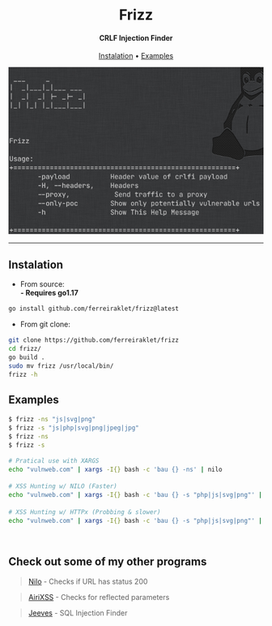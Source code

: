 <h1 align="center">Frizz</h2>

<h4 align="center"><strong>CRLF Injection Finder</strong></h4>

<p align="center">
  <a href="#instalation-">Instalation</a> •
  <a href="#examples-">Examples</a>
</p>

<p align="center">
  <img border="0" draggable="false" src="./frizz.png" alt="Frizz Program Logo">
</p>

<hr>

## Instalation <br>

- From source: <br>
**- Requires go1.17**

```bash
go install github.com/ferreiraklet/frizz@latest
```

- From git clone: <br>

```bash
git clone https://github.com/ferreiraklet/frizz
cd frizz/
go build .
sudo mv frizz /usr/local/bin/
frizz -h
```

## Examples <br>

```bash
$ frizz -ns "js|svg|png"
$ frizz -s "js|php|svg|png|jpeg|jpg"
$ frizz -ns
$ frizz -s
```

```bash
# Pratical use with XARGS
echo "vulnweb.com" | xargs -I{} bash -c 'bau {} -ns' | nilo

# XSS Hunting w/ NILO (Faster)
echo "vulnweb.com" | xargs -I{} bash -c 'bau {} -s "php|js|svg|png"' | nilo | uro | qsreplace '"><svg onload=alert(1)>' | airixss -payload "alert(1)"

# XSS Hunting w/ HTTPx (Probbing & slower)
echo "vulnweb.com" | xargs -I{} bash -c 'bau {} -s "php|js|svg|png"' | httpx -silent -mc 200 | qsreplace '"><svg onload=alert(1)>' | airixss -payload "alert(1)"
```

<br>

## Check out some of my other programs <br>

> [Nilo](https://github.com/ferreiraklet/nilo) - Checks if URL has status 200

> [AiriXSS](https://github.com/ferreiraklet/airixss) - Checks for reflected parameters

> [Jeeves](https://github.com/ferreiraklet/jeeves) - SQL Injection Finder
